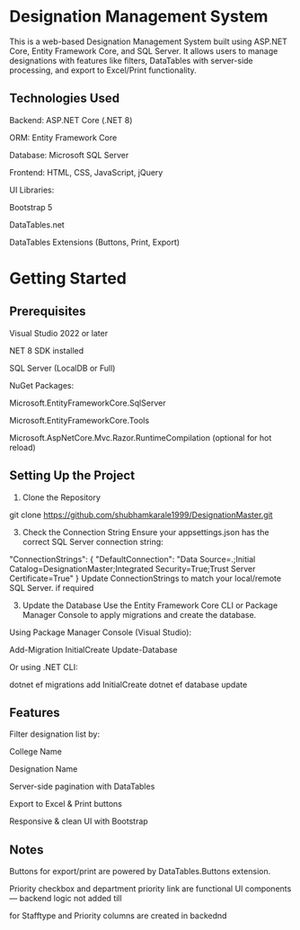 
# Designation Management System
This is a web-based Designation Management System built using ASP.NET Core, Entity Framework Core, and SQL Server. It allows users to manage designations with features like filters, DataTables with server-side processing, and export to Excel/Print functionality.

## Technologies Used
Backend: ASP.NET Core (.NET 8)

ORM: Entity Framework Core

Database: Microsoft SQL Server

Frontend: HTML, CSS, JavaScript, jQuery

UI Libraries:

Bootstrap 5

DataTables.net

DataTables Extensions (Buttons, Print, Export)

# Getting Started
## Prerequisites
Visual Studio 2022 or later

NET 8 SDK installed

SQL Server (LocalDB or Full)

NuGet Packages:

Microsoft.EntityFrameworkCore.SqlServer

Microsoft.EntityFrameworkCore.Tools

Microsoft.AspNetCore.Mvc.Razor.RuntimeCompilation (optional for hot reload)

## Setting Up the Project
1. Clone the Repository
   
git clone https://github.com/shubhamkarale1999/DesignationMaster.git

3. Check the Connection String
Ensure your appsettings.json has the correct SQL Server connection string:

"ConnectionStrings": {
  "DefaultConnection": "Data Source=.;Initial Catalog=DesignationMaster;Integrated Security=True;Trust Server Certificate=True"
}
Update ConnectionStrings to match your local/remote SQL Server. if required

3. Update the Database
Use the Entity Framework Core CLI or Package Manager Console to apply migrations and create the database.

Using Package Manager Console (Visual Studio):

Add-Migration InitialCreate
Update-Database

Or using .NET CLI:

dotnet ef migrations add InitialCreate
dotnet ef database update

## Features
Filter designation list by:

College Name

Designation Name

Server-side pagination with DataTables

Export to Excel & Print buttons

Responsive & clean UI with Bootstrap

## Notes

Buttons for export/print are powered by DataTables.Buttons extension.

Priority checkbox and department priority link are functional UI components — backend logic not added till

for Stafftype and Priority columns are created in backednd
